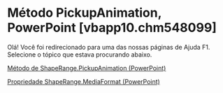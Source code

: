 
# Método PickupAnimation, PowerPoint [vbapp10.chm548099]

Olá! Você foi redirecionado para uma das nossas páginas de Ajuda F1. Selecione o tópico que estava procurando abaixo.

[Método de ShapeRange.PickupAnimation (PowerPoint)](http://msdn.microsoft.com/library/13210009-1329-8c3e-01ce-459e1bcac88c%28Office.15%29.aspx)

[Propriedade ShapeRange.MediaFormat (PowerPoint)](http://msdn.microsoft.com/library/d8c02203-9570-247c-d0c4-d823b349ad84%28Office.15%29.aspx)

